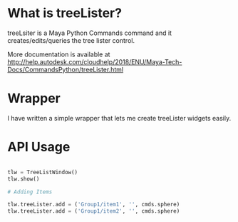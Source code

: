 # What is treeLister?

treeLsiter is a Maya Python Commands command and it creates/edits/queries the tree lister control. 

More documentation is available at http://help.autodesk.com/cloudhelp/2018/ENU/Maya-Tech-Docs/CommandsPython/treeLister.html


# Wrapper

I have written a simple wrapper that lets me create treeLister widgets easily.


# API Usage
```python

tlw = TreeListWindow()
tlw.show()

# Adding Items

tlw.treeLister.add = ('Group1/item1', '', cmds.sphere)
tlw.treeLister.add = ('Group1/item2', '', cmds.sphere)

```
